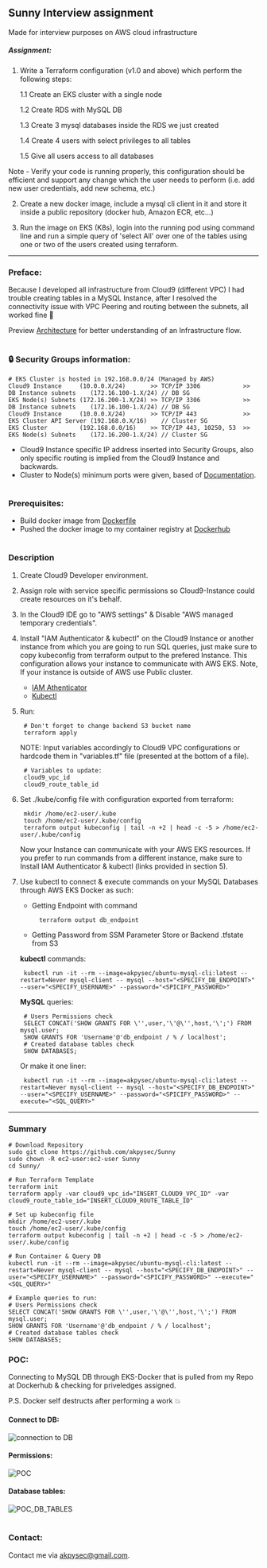 ## Sunny Interview assignment
Made for interview purposes on AWS cloud infrastructure

##### Assignment:

1. Write a Terraform configuration (v1.0 and above) which perform the following steps:

    1.1 Create an EKS cluster with a single node

    1.2 Create RDS with MySQL DB

    1.3 Create 3 mysql databases inside the RDS we just created

    1.4 Create 4 users with select privileges to all tables

    1.5 Give all users access to all databases

Note - Verify your code is running properly, this configuration should be efficient and support any change which the user needs to perform (i.e. add new user credentials, add new schema, etc.)

2. Create a new docker image, include a mysql cli client in it and store it inside a public repository (docker hub, Amazon ECR, etc…)

3. Run the image on EKS (K8s), login into the running pod using command line and run a simple query of 'select All' over one of the tables using one or two of the users created using terraform.

---

### Preface:

Because I developed all infrastructure from Cloud9 (different VPC) I had trouble creating tables in a MySQL Instance,
after I resolved the connectivity issue with VPC Peering and routing between the subnets, all worked fine 🎉

Preview [Architecture](https://github.com/akpysec/Sunny/blob/master/architecture/SUNNY_ARCH_2021_V01.pdf) for better understanding of an Infrastructure flow.
#

### 🔒 Security Groups information:
    
    # EKS Cluster is hosted in 192.168.0.0/24 (Managed by AWS)
    Cloud9 Instance     (10.0.0.X/24)       >> TCP/IP 3306            >> DB Instance subnets    (172.16.100-1.X/24) // DB SG
    EKS Node(s) Subnets (172.16.200-1.X/24) >> TCP/IP 3306            >> DB Instance subnets    (172.16.100-1.X/24) // DB SG
    Cloud9 Instance     (10.0.0.X/24)       >> TCP/IP 443             >> EKS Cluster API Server (192.168.0.X/16)    // Cluster SG
    EKS Cluster         (192.168.0.0/16)    >> TCP/IP 443, 10250, 53  >> EKS Node(s) Subnets    (172.16.200-1.X/24) // Cluster SG


* Cloud9 Instance specific IP address inserted into Security Groups, also only specific routing is implied from the Cloud9 Instance and backwards.
* Cluster to Node(s) minimum ports were given, based of [Documentation](https://docs.aws.amazon.com/eks/latest/userguide/sec-group-reqs.html).

#

### Prerequisites:


- Build docker image from [Dockerfile](https://github.com/akpysec/Sunny/blob/master/docker/Dockerfile)
- Pushed the docker image to my container registry at [Dockerhub](https://hub.docker.com/repository/docker/akpysec/ubuntu-mysql-cli)

#

### Description

1) Create Cloud9 Developer environment.
2) Assign role with service specific permissions so Cloud9-Instance could create resources on it's behalf.
3) In the Cloud9 IDE go to "AWS settings" & Disable "AWS managed temporary credentials".
4) Install "IAM Authenticator & kubectl" on the Cloud9 Instance or another instance from which you are going to run SQL queries, just make sure to copy kubeconfig from terraform output to the prefered Instance. This configuration allows your instance to communicate with AWS EKS. Note, If your instance is outside of AWS use Public cluster.

    - [IAM Athenticator](https://docs.aws.amazon.com/eks/latest/userguide/install-aws-iam-authenticator.html) 
    - [Kubectl](https://docs.aws.amazon.com/eks/latest/userguide/install-kubectl.html)

5) Run:
    
        # Don't forget to change backend S3 bucket name
        terraform apply

    NOTE: Input variables accordingly to Cloud9 VPC configurations or hardcode them in "variables.tf" file (presented at the bottom of a file).
        
        # Variables to update:
        cloud9_vpc_id
        cloud9_route_table_id

7) Set ./kube/config file with configuration exported from terraform:

        mkdir /home/ec2-user/.kube
        touch /home/ec2-user/.kube/config
        terraform output kubeconfig | tail -n +2 | head -c -5 > /home/ec2-user/.kube/config
        

    Now your Instance can communicate with your AWS EKS resources. If you prefer to run commands from a different instance, make sure to Install IAM Authenticator & kubectl (links provided in section 5).

8) Use kubectl to connect & execute commands on your MySQL Databases through AWS EKS Docker as such:

    - Getting Endpoint with command
 
            terraform output db_endpoint
            
    - Getting Password from SSM Parameter Store or Backend .tfstate from S3

    **kubectl** commands:

        kubectl run -it --rm --image=akpysec/ubuntu-mysql-cli:latest --restart=Never mysql-client -- mysql --host="<SPECIFY_DB_ENDPOINT>" --user="<SPECIFY_USERNAME>" --password="<SPICIFY_PASSWORD>"
    
    **MySQL** queries:
        
        # Users Permissions check
        SELECT CONCAT('SHOW GRANTS FOR \'',user,'\'@\'',host,'\';') FROM mysql.user;
        SHOW GRANTS FOR 'Username'@'db_endpoint / % / localhost';
        # Created database tables check
        SHOW DATABASES;
        
    Or make it one liner:
        
        kubectl run -it --rm --image=akpysec/ubuntu-mysql-cli:latest --restart=Never mysql-client -- mysql --host="<SPECIFY_DB_ENDPOINT>" --user="<SPECIFY_USERNAME>" --password="<SPICIFY_PASSWORD>" --execute="<SQL_QUERY>"

---

### Summary

    # Download Repository
    sudo git clone https://github.com/akpysec/Sunny
    sudo chown -R ec2-user:ec2-user Sunny
    cd Sunny/
    
    # Run Terraform Template
    terraform init
    terraform apply -var cloud9_vpc_id="INSERT_CLOUD9_VPC_ID" -var cloud9_route_table_id="INSERT_CLOUD9_ROUTE_TABLE_ID"
    
    # Set up kubeconfig file
    mkdir /home/ec2-user/.kube
    touch /home/ec2-user/.kube/config
    terraform output kubeconfig | tail -n +2 | head -c -5 > /home/ec2-user/.kube/config
    
    # Run Container & Query DB
    kubectl run -it --rm --image=akpysec/ubuntu-mysql-cli:latest --restart=Never mysql-client -- mysql --host="<SPECIFY_DB_ENDPOINT>" --user="<SPECIFY_USERNAME>" --password="<SPICIFY_PASSWORD>" --execute="<SQL_QUERY>"
    
    # Example queries to run:
    # Users Permissions check
    SELECT CONCAT('SHOW GRANTS FOR \'',user,'\'@\'',host,'\';') FROM mysql.user;
    SHOW GRANTS FOR 'Username'@'db_endpoint / % / localhost';
    # Created database tables check
    SHOW DATABASES;

### POC:

Connecting to MySQL DB through EKS-Docker that is pulled from my Repo at Dockerhub & checking for priveledges assigned.

P.S. Docker self destructs after performing a work 💥

#### Connect to DB:

![connection to DB](https://user-images.githubusercontent.com/48283299/147382338-fdec49f4-7353-4abb-b34a-2b52f29d64b2.PNG)

#### Permissions:

![POC](https://user-images.githubusercontent.com/48283299/147395839-71175898-80c7-4fda-88e5-258132ce05eb.PNG)

#### Database tables:

![POC_DB_TABLES](https://user-images.githubusercontent.com/48283299/147400732-fd0a734d-7d3f-4976-8c9a-af8aea008cd3.PNG)

#

### Contact:
Contact me via <akpysec@gmail.com>.

#
